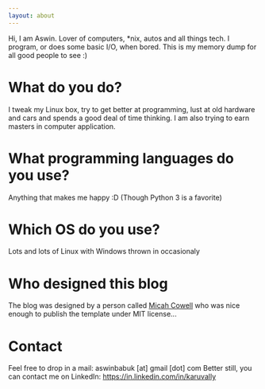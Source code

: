 ```yaml
---
layout: about
---
```


Hi, I am Aswin. Lover of computers, *nix, autos and all things tech. I program, or does some basic I/O, when bored. This is my memory dump for all good people to see :)

# What do you do?
I tweak my Linux box, try to get better at programming, lust at old hardware and cars and spends a good deal of time thinking. I am also trying to earn masters in computer application.

# What programming languages do you use?
Anything that makes me happy :D (Though Python 3 is a favorite)

# Which OS do you use?
Lots and lots of Linux with Windows thrown in occasionaly

# Who designed this blog
The blog was designed by a person called [Micah Cowell](http://blog.micahcowell.com) who was nice enough to publish the template under MIT license...

# Contact
Feel free to drop in a mail: aswinbabuk [at] gmail [dot] com 
Better still, you can contact me on LinkedIn: https://in.linkedin.com/in/karuvally 
